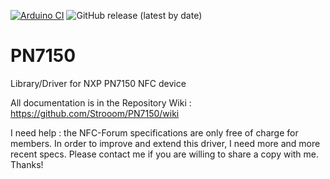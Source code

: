 [![Arduino CI](https://github.com/strooom/PN7150/workflows/Arduino%20Library%20Checks/badge.svg)](https://github.com/marketplace/actions/arduino_ci)
![GitHub release (latest by date)](https://img.shields.io/github/v/release/strooom/PN7150?color=green)


# PN7150
Library/Driver for NXP PN7150 NFC device

All documentation is in the Repository Wiki : https://github.com/Strooom/PN7150/wiki

I need help : the NFC-Forum specifications are only free of charge for members. In order to improve and extend this driver, I need more and more recent specs. Please contact me if you are willing to share a copy with me. Thanks!
